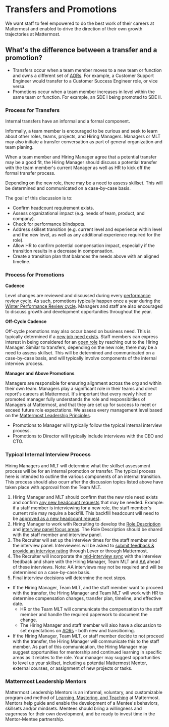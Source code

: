 # Transfers and Promotions

We want staff to feel empowered to do the best work of their careers at Mattermost and enabled to drive the direction of their own growth trajectories at Mattermost.

## What's the difference between a transfer and a promotion?

* Transfers occur when a team member moves to a new team or function and owns a different set of [AORs](https://handbook.mattermost.com/operations/operations/areas-of-responsibility). For example, a Customer Support Engineer would transfer to a Customer Success Engineer role, or vice versa.
* Promotions occur when a team member increases in level within the same team or function. For example, an SDE I being promoted to SDE II.

### Process for Transfers

Internal transfers have an informal and a formal component. 

Informally, a team member is encouraged to be curious and seek to learn about other roles, teams, projects, and Hiring Managers. Managers or MLT may also initiate a transfer conversation as part of general organization and team planing.

When a team member and Hiring Manager agree that a potential transfer may be a good fit, the Hiring Manager should discuss a potential transfer with the team member's current Manager as well as HR to kick off the formal transfer process.

Depending on the new role, there may be a need to assess skillset. This will be determined and communicated on a case-by-case basis.

The goal of this discussion is to:
- Confirm headcount requirement exists.
- Assess organizational impact (e.g. needs of team, product, and company).
- Check for performance blindspots.
- Address skillset transition (e.g. current level and experience within level and the new level, as well as any additional experience required for the role).
- Allow HR to confirm potential compensation impact, especially if the transition results in a decrease in compensation.
- Create a transition plan that balances the needs above with an aligned timeline.

### Process for Promotions

**Cadence**

Level changes are reviewed and discussed during every [performance review cycle](https://handbook.mattermost.com/operations/workplace/people/performance-reviews-50?q=levels). As such, promotions typically happen once a year during the [Winter Performance Review cycle](https://handbook.mattermost.com/operations/workplace/people/performance-reviews-50/performance-review-timeline-winter-2019). Managers and staff are also encouraged to discuss growth and development opportunities throughout the year. 

**Off-Cycle Cadence**

Off-cycle promotions may also occur based on business need. This is typically determined if a [new job need exists](https://handbook.mattermost.com/contributors/join-us/staff-recruiting#how-to-open-a-new-role). Staff members can express interest in being considered for an [open role](https://mattermost.com/careers/) by reaching out to the Hiring Manager. Similar to transfers, depending on the new role, there may be a need to assess skillset. This will be determined and communicated on a case-by-case basis, and will typically involve components of the internal interview process. 

**Manager and Above Promotions**

Managers are responsible for ensuring alignment across the org and within their own team. Managers play a significant role in their teams and direct report's careers at Mattermost. It's important that every newly hired or promoted manager fully understands the role and responsibitlies of Managers at Mattermost, and that they are set up for success to meet or exceed future role expectations. We assess every management level based on the [Mattermost Leadership Principles](https://handbook.mattermost.com/company/about-mattermost#leadership-principles).  

* Promotions to Manager will typically follow the typical internal interview process.  
* Promotions to Director will typically include interviews with the CEO and CTO. 

### Typical Internal Interview Process

Hiring Managers and MLT will determine what the skillset assessment process will be for an internal promotion or transfer. The typical process here is intended to outline the various components of an internal transition. This process should also ocurr after the discussion topics listed above have taken place with approval from the Team MLT.

1. Hiring Manager and MLT should confirm that the new role need exists and confirm [any new headcount requests](https://handbook.mattermost.com/contributors/join-us/staff-recruiting#how-to-open-a-new-role) that may be needed. Example: if a staff member is interviewing for a new role, the staff member's current role may require a backfill. This backfill headcount will need to be [approved as a new headcount request](https://handbook.mattermost.com/contributors/join-us/staff-recruiting#how-to-open-a-new-role).
2. Hiring Manager to work with Recruiting to develop the [Role Description](https://handbook.mattermost.com/contributors/join-us/staff-recruiting#role-description) and [interview panel focus areas](https://handbook.mattermost.com/contributors/join-us/staff-recruiting#interview-process). The Role Description should be shared with the staff member and interview panel.
3. The Recruiter will set up the interview times for the staff member and the interview panel. Interviewers will be asked to [submit feedback & provide an interview rating](https://handbook.mattermost.com/contributors/join-us/staff-recruiting#interview-panel-process) through Lever or through Mattermost.
4. The Recruiter will incorporate the [mid-interview sync](https://handbook.mattermost.com/contributors/join-us/staff-recruiting#mid-interview-sync) with the interview feedback and share with the Hiring Manager, Team MLT and [AA](https://handbook.mattermost.com/contributors/join-us/staff-recruiting#as-appropriate-interviews-aas) ahead of these interviews. Note: AA interviews may not be required and will be determined on a case-by-case basis.
5. Final interview decisions will determine the next steps.
  * If the Hiring Manager, Team MLT, and the staff member want to proceed with the transfer, the Hiring Manager and Team MLT will work with HR to determine compensation changes, transfer plan, timeline, and effective date.
    * HR or the Team MLT will communicate the compensation to the staff member and handle the required paperwork to document the change.
    * The Hiring Manager and staff member will also have a discussion to set expectations on [AORs](https://handbook.mattermost.com/operations/operations/areas-of-responsibility) - both new and transitioning.
  * If the Hiring Manager, Team MLT, or staff member decide to not proceed with the transfer, the Hiring Manager will communicate this to the staff member. As part of this communication, the Hiring Manager may suggest opportunities for mentorship and continued learning in specific areas as it relates to the role.  Your manager may suggest opportunities to level up your skillset, including a potential Mattermost Mentor, external courses, or assignment of new projects or tasks.
  
### Mattermost Leadership Mentors

Mattermost Leadership Mentors is an informal, voluntary, and customizable program and method of [Learning, Mastering, and Teaching](https://handbook.mattermost.com/company/about-mattermost/mindsets#learn-master-teach) at Mattermost. Mentors help guide and enable the development of a Mentee's behaviors, skillsets and/or mindsets. Mentees should bring a willingness and eagerness for their own development, and be ready to invest time in the Mentor-Mentee partnership.
